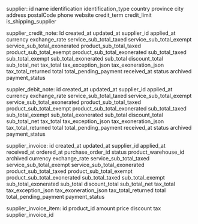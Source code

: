 



supplier:
id
name
identification
identification_type
country
province
city
address
postalCode
phone
website
credit_term
credit_limit
is_shipping_supplier

supplier_credit_note:
Id
created_at
updated_at
supplier_id
applied_at
currency
exchange_rate
service_sub_total_taxed
service_sub_total_exempt
service_sub_total_exonerated
product_sub_total_taxed
product_sub_total_exempt
product_sub_total_exonerated
sub_total_taxed
sub_total_exempt
sub_total_exonerated
sub_total
discount_total
sub_total_net
tax_total
tax_exception_json
tax_exoneration_json
tax_total_returned
total
total_pending_payment
received_at
status
archived
payment_status

suppler_debit_note:
id
created_at
updated_at
supplier_id
applied_at
currency
exchange_rate
service_sub_total_taxed
service_sub_total_exempt
service_sub_total_exonerated
product_sub_total_taxed
product_sub_total_exempt
product_sub_total_exonerated
sub_total_taxed
sub_total_exempt
sub_total_exonerated
sub_total
discount_total
sub_total_net
tax_total
tax_exception_json
tax_exoneration_json
tax_total_returned
total
total_pending_payment
received_at
status
archived
payment_status

supplier_invoice:
id
created_at
updated_at
supplier_id
applied_at
received_at
ordered_at
purchase_order_id
status
product_warehouse_id
archived
currency
exchange_rate
service_sub_total_taxed
service_sub_total_exempt
service_sub_total_exonerated
product_sub_total_taxed
product_sub_total_exempt
product_sub_total_exonerated
sub_total_taxed
sub_total_exempt
sub_total_exonerated
sub_total
discount_total
sub_total_net
tax_total
tax_exception_json
tax_exoneration_json
tax_total_returned
total
total_pending_payment
payment_status

supplier_invoice_item:
id
product_id
amount
price
discount
tax
supplier_invoice_id

